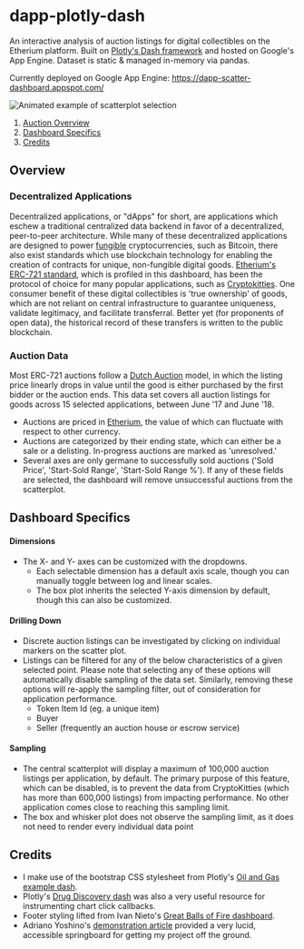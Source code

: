 # dapp-plotly-dash

An interactive analysis of auction listings for digital collectibles on the Etherium platform.  Built on [Plotly's Dash framework](https://dash.plot.ly/) and hosted on Google's App Engine. Dataset is static & managed in-memory via pandas.

Currently deployed on Google App Engine: https://dapp-scatter-dashboard.appspot.com/

![Animated example of scatterplot selection](https://storage.googleapis.com/dapp-scatter-dashboard.appspot.com/J5iTHL9gHn.gif "Individual listings can be investigated on the scatterplot")

1. [Auction Overview](#overview)
2. [Dashboard Specifics](#dashboard-specifics)
3. [Credits](#credits)

## Overview

### Decentralized Applications

Decentralized applications, or "dApps" for short, are applications which eschew a traditional centralized data backend in favor of a decentralized, peer-to-peer architecture.  While many of these decentralized applications are designed to power [fungible](https://en.wikipedia.org/wiki/Fungibility) cryptocurrencies, such as Bitcoin, there also exist standards which use blockchain technology for enabling the creation of contracts for unique, non-fungible digital goods. [Etherium's ERC-721 standard](https://medium.com/crypto-currently/the-anatomy-of-erc721-e9db77abfc24), which is profiled in this dashboard, has been the protocol of choice for many popular applications, such as [Cryptokitties](https://www.cryptokitties.co/). One consumer benefit of these digital collectibles is 'true ownership' of goods, which are not reliant on central infrastructure to guarantee uniqueness, validate legitimacy, and facilitate transferral. Better yet (for proponents of open data), the historical record of these transfers is written to the public blockchain.

### Auction Data

Most ERC-721 auctions follow a [Dutch Auction](https://en.wikipedia.org/wiki/Dutch_auction) model, in which the listing price linearly drops in value until the good is either purchased by the first bidder or the auction ends.  This data set covers all auction listings for goods across 15 selected applications, between June '17 and June '18.

* Auctions are priced in [Etherium](https://en.wikipedia.org/wiki/Ethereum), the value of which can fluctuate with respect to other currency.
* Auctions are categorized by their ending state, which can either be a sale or a delisting.  In-progress auctions are marked as 'unresolved.'
* Several axes are only germane to successfully sold auctions ('Sold Price', 'Start-Sold Range', 'Start-Sold Range %').  If any of these fields are selected, the dashboard will remove unsuccessful auctions from the scatterplot.

## Dashboard Specifics

#### Dimensions
* The X- and Y- axes can be customized with the dropdowns.
  * Each selectable dimension has a default axis scale, though you can manually toggle between log and linear scales.
  * The box plot inherits the selected Y-axis dimension by default, though this can also be customized.

#### Drilling Down
* Discrete auction listings can be investigated by clicking on individual markers on the scatter plot.
* Listings can be filtered for any of the below characteristics of a given selected point.  Please note that selecting any of these options will automatically disable sampling of the data set.  Similarly, removing these options will re-apply the sampling filter, out of consideration for application performance.
  * Token Item Id (eg. a unique item)
  * Buyer
  * Seller (frequently an auction house or escrow service)

#### Sampling
* The central scatterplot will display a maximum of 100,000 auction listings per application, by default.  The primary purpose of this feature, which can be disabled, is to prevent the data from CryptoKitties (which has more than 600,000 listings) from impacting performance.  No other application comes close to reaching this sampling limit.
* The box and whisker plot does not observe the sampling limit, as it does not need to render every individual data point

## Credits

* I make use of the bootstrap CSS stylesheet from Plotly's [Oil and Gas example dash](https://github.com/plotly/dash-oil-and-gas-demo).
* Plotly's [Drug Discovery dash](https://github.com/plotly/dash-drug-discovery-demo/blob/master/app.py) was also a very useful resource for instrumenting chart click callbacks.
* Footer styling lifted from Ivan Nieto's [Great Balls of Fire dashboard](https://bitbucket.org/inieto/great-balls-of-fire/).
* Adriano Yoshino's [demonstration article](https://medium.com/a-r-g-o/using-plotlys-dash-to-deliver-public-sector-decision-support-dashboards-ac863fa829fb) provided a very lucid, accessible springboard for getting my project off the ground.

